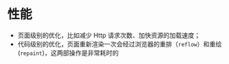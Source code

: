 # 性能

- 页面级别的优化，比如减少 Http 请求次数、加快资源的加载速度；
- 代码级别的优化，页面重新渲染一次会经过浏览器的重排（`reflow`）和重绘(`repaint`)，这两部操作是非常耗时的
